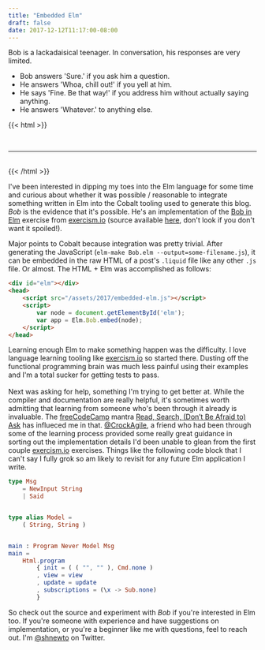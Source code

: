 ```yaml
---
title: "Embedded Elm"
draft: false
date: 2017-12-12T11:17:00-08:00
---
```



Bob is a lackadaisical teenager. In conversation, his responses are very limited.

* Bob answers 'Sure.' if you ask him a question.
* He answers 'Whoa, chill out!' if you yell at him.
* He says 'Fine. Be that way!' if you address him without actually saying anything.
* He answers 'Whatever.' to anything else.

<!--more-->

{{< html >}}
<div id="elm"></div>

<head>
    <script src="/2017/embedded-elm.js"></script>
	<script>
		var node = document.getElementById('elm');
		var app = Elm.Bob.embed(node);
	</script>
</head>

<br>
<hr>
<br>
{{< /html >}}


I've been interested in dipping my toes into the Elm language for some time
and curious about whether it was possible / reasonable to integrate
something written in Elm into the Cobalt tooling used to generate this blog.
_Bob_ is the evidence that it's possible. He's an implementation of the
[Bob in Elm](http://exercism.io/exercises/elm/bob/readme) exercise from 
[exercism.io](http://exercism.io)
(source available [here](https://github.com/shnewto/sheas.blog/blob/master/posts/Bob/Bob.elm), 
don't look if you don't want it spoiled!).

Major points to Cobalt because integration was pretty trivial. After generating 
the JavaScript (`elm-make Bob.elm --output=some-filename.js`), it can be
embedded in the raw HTML of a post's `.liquid` file like any other 
`.js` file. Or almost. The HTML + Elm was accomplished 
as follows:

```html
<div id="elm"></div>
<head>
    <script src="/assets/2017/embedded-elm.js"></script>
    <script>
        var node = document.getElementById('elm');
        var app = Elm.Bob.embed(node);
    </script>
</head>
```

Learning enough Elm to make something happen was the difficulty. I love
language learning tooling like <a href="http://exercism.io">exercism.io</a> so 
started there. Dusting off the functional programming brain was much less 
painful using their examples and I'm a total sucker for getting tests to pass.
<br><br>
Next was asking for help, something I'm trying to get better at. While the 
compiler and documentation are really helpful, it's sometimes worth admitting 
that learning from someone who's been through it already is invaluable. The
<a href="https://www.freecodecamp.org/">freeCodeCamp</a> mantra
<a href="https://medium.freecodecamp.org/read-search-dont-be-afraid-to-ask-743a23c411b4">Read, Search, (Don’t Be Afraid to) Ask</a>
has influeced me in that.
<a href="https://twitter.com/CrockAgile">@CrockAgile</a>,
a friend who had been through some of the learning process provided some really 
great guidance in sorting out the implementation details I'd been unable to 
glean from the first couple <a href="http://exercism.io">exercism.io</a>
exercises. Things like the following code block that I can't say I fully grok 
so am likely to revisit for any future Elm application I write.

```elm
type Msg
    = NewInput String
    | Said


type alias Model =
    ( String, String )


main : Program Never Model Msg
main =
    Html.program
        { init = ( ( "", "" ), Cmd.none )
        , view = view
        , update = update
        , subscriptions = (\x -> Sub.none)
        }
```

So check out the source and experiment with <i>Bob</i> if you're interested in Elm 
too. If you're someone with experience and have suggestions on
implementation, or you're a beginner like me with questions, feel to reach out.
I'm <a href="https://twitter.com/shnewto">@shnewto</a> on Twitter.
